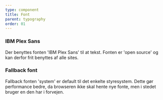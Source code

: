```yaml
---
type: component
title: Font
parent: typography
order: 01
---
```



<h3 class="h6">IBM Plex Sans</h3>
<p>Der benyttes fonten 'IBM Plex Sans' til at tekst. Fonten er 'open source' og kan derfor frit benyttes af alle sites.</p>
<h3 class="h6">Fallback font</h3>
<p>Fallback fonten 'system' er default til det enkelte styresystem. Dette gør performance bedre, da browseren ikke skal hente nye fonte, men i stedet bruger en den har i forvejen.</p>